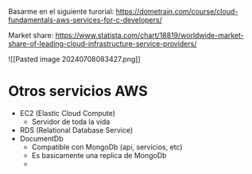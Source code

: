 Basarme en el siguiente turorial: https://dometrain.com/course/cloud-fundamentals-aws-services-for-c-developers/

Market share:
https://www.statista.com/chart/18819/worldwide-market-share-of-leading-cloud-infrastructure-service-providers/

![[Pasted image 20240708083427.png]]


# Otros servicios AWS
- EC2 (Elastic Cloud Compute)
	- Servidor de toda la vida
- RDS (Relational Database Service)
- DocumentDb
	- Compatible con MongoDb (api, servicios, etc)
	- Es basicamente una replica de MongoDb
	- 